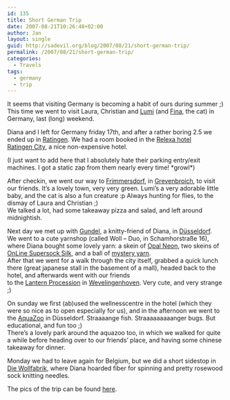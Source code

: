```yaml
---
id: 135
title: Short German Trip
date: 2007-08-21T10:26:48+02:00
author: Jan
layout: single
guid: http://sadevil.org/blog/2007/08/21/short-german-trip/
permalink: /2007/08/21/short-german-trip/
categories:
  - Travels
tags:
  - germany
  - trip
---
```

It seems that visiting Germany is becoming a habit of ours during summer ;) This time we went to visit Laura, Christian and <a href="https://kcore.org/wp-content/uploads/2007/08/p8191717.jpg" target="_blank">Lumi</a> (and <a href="https://kcore.org/wp-content/uploads/2007/08/p8191714-me.jpg" target="_blank">Fina</a>, the cat) in Germany, last (long) weekend.

Diana and I left for Germany friday 17th, and after a rather boring 2.5 we ended up in <a href="http://www.ratingen.de/" target="_blank">Ratingen</a>. We had a room booked in the <a href="http://www.relexa-hotels.de/content/english/viewer/duesseldorf_start_5.html" target="_blank">Relexa hotel Ratingen City</a>, a nice non-expensive hotel.

(I just want to add here that I absolutely hate their parking entry/exit machines. I got a static zap from them nearly every time! \*growl\*)

After checkin, we went our way to <a href="http://www.frimmersdorf.de/index.htm" target="_blank">Frimmersdorf</a>, in <a href="http://www.grevenbroich.de" target="_blank">Grevenbroich</a>, to visit our friends. It&#8217;s a lovely town, very very green. Lumi&#8217;s a very adorable little baby, and the cat is also a fun creature :p Always hunting for flies, to the dismay of Laura and Christian ;)  
We talked a lot, had some takeaway pizza and salad, and left around midnightish.

Next day we met up with <a href="http://suse.dentatec.com" target="_blank">Gundel</a>, a knitty-friend of Diana, in <a href="http://www.duesseldorf.de/" target="_blank">Düsseldorf</a>. We went to a cute yarnshop (called Woll &#8211; Duo, in Schamhorstraße 16), where Diana bought some lovely yarn: a skein of <a href="https://kcore.org/wp-content/uploads/2007/08/p8201750-me.jpg" target="_blank">Opal Neon</a>, two skeins of <a href="https://kcore.org/wp-content/uploads/2007/08/p8201754-me.jpg" target="_blank">OnLine Supersock Silk</a>, and a ball of <a href="https://kcore.org/wp-content/uploads/2007/08/p8201752-me.jpg" target="_blank">mystery yarn</a>.  
After that we went for a walk through the city itself, grabbed a quick lunch there (great japanese stall in the basement of a mall), headed back to the hotel, and afterwards went with our friends to the <a href="https://sadevil.org/piwigo/index.php/category/21-lantern_parade_in_wevelinghoven" target="_blank">Lantern Procession</a> in <a href="http://www.wevelinghoven.de/" target="_blank">Wevelingenhoven</a>. Very cute, and very strange ;)

On sunday we first (ab)used the wellnesscentre in the hotel (which they were so nice as to open especially for us), and in the afternoon we went to the <a href="http://www.duesseldorf.de/aquazoo/" target="_blank">AquaZoo</a> in Düsseldorf. Straaaange fish. Straaaaaaaaanger bugs. But educational, and fun too ;)  
There&#8217;s a lovely park around the aquazoo too, in which we walked for quite a while before heading over to our friends&#8217; place, and having some chinese takeaway for dinner.

Monday we had to leave again for Belgium, but we did a short sidestop in <a href="http://www.die-wollfabrik.de/" target="_blank">Die Wollfabrik</a>, where Diana hoarded fiber for spinning and pretty rosewood sock knitting needles.

The pics of the trip can be found <a href="https://sadevil.org/piwigo/index.php/category/17-belgium_and_germany_summer_2007" target="_blank">here</a>.